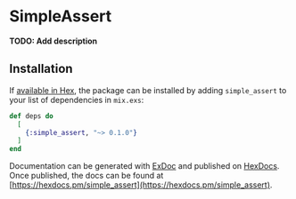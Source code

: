 # SimpleAssert

**TODO: Add description**

## Installation

If [available in Hex](https://hex.pm/docs/publish), the package can be installed
by adding `simple_assert` to your list of dependencies in `mix.exs`:

```elixir
def deps do
  [
    {:simple_assert, "~> 0.1.0"}
  ]
end
```

Documentation can be generated with [ExDoc](https://github.com/elixir-lang/ex_doc)
and published on [HexDocs](https://hexdocs.pm). Once published, the docs can
be found at [https://hexdocs.pm/simple_assert](https://hexdocs.pm/simple_assert).

